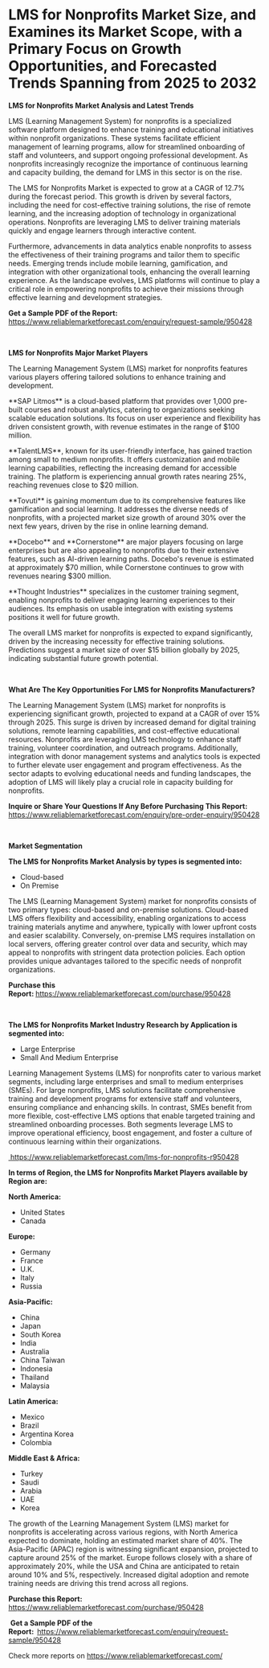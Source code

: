 <p><h1>LMS for Nonprofits Market Size, and Examines its Market Scope, with a Primary Focus on Growth Opportunities, and Forecasted Trends Spanning from 2025 to 2032</h1></p><p><strong>LMS for Nonprofits Market Analysis and Latest Trends</strong></p>
<p><p>LMS (Learning Management System) for nonprofits is a specialized software platform designed to enhance training and educational initiatives within nonprofit organizations. These systems facilitate efficient management of learning programs, allow for streamlined onboarding of staff and volunteers, and support ongoing professional development. As nonprofits increasingly recognize the importance of continuous learning and capacity building, the demand for LMS in this sector is on the rise.</p><p>The LMS for Nonprofits Market is expected to grow at a CAGR of 12.7% during the forecast period. This growth is driven by several factors, including the need for cost-effective training solutions, the rise of remote learning, and the increasing adoption of technology in organizational operations. Nonprofits are leveraging LMS to deliver training materials quickly and engage learners through interactive content. </p><p>Furthermore, advancements in data analytics enable nonprofits to assess the effectiveness of their training programs and tailor them to specific needs. Emerging trends include mobile learning, gamification, and integration with other organizational tools, enhancing the overall learning experience. As the landscape evolves, LMS platforms will continue to play a critical role in empowering nonprofits to achieve their missions through effective learning and development strategies.</p></p>
<p><strong>Get a Sample PDF of the Report:&nbsp;</strong> <a href="https://www.reliablemarketforecast.com/enquiry/request-sample/950428?utm_campaign=3050&utm_medium=2&utm_source=Github&utm_content=ia&utm_term=06032025&utm_id=lms-for-nonprofits">https://www.reliablemarketforecast.com/enquiry/request-sample/950428</a></p>
<p>&nbsp;</p>
<p><strong>LMS for Nonprofits Major Market Players</strong></p>
<p><p>The Learning Management System (LMS) market for nonprofits features various players offering tailored solutions to enhance training and development. </p><p>**SAP Litmos** is a cloud-based platform that provides over 1,000 pre-built courses and robust analytics, catering to organizations seeking scalable education solutions. Its focus on user experience and flexibility has driven consistent growth, with revenue estimates in the range of $100 million.</p><p>**TalentLMS**, known for its user-friendly interface, has gained traction among small to medium nonprofits. It offers customization and mobile learning capabilities, reflecting the increasing demand for accessible training. The platform is experiencing annual growth rates nearing 25%, reaching revenues close to $20 million.</p><p>**Tovuti** is gaining momentum due to its comprehensive features like gamification and social learning. It addresses the diverse needs of nonprofits, with a projected market size growth of around 30% over the next few years, driven by the rise in online learning demand.</p><p>**Docebo** and **Cornerstone** are major players focusing on large enterprises but are also appealing to nonprofits due to their extensive features, such as AI-driven learning paths. Docebo's revenue is estimated at approximately $70 million, while Cornerstone continues to grow with revenues nearing $300 million.</p><p>**Thought Industries** specializes in the customer training segment, enabling nonprofits to deliver engaging learning experiences to their audiences. Its emphasis on usable integration with existing systems positions it well for future growth.</p><p>The overall LMS market for nonprofits is expected to expand significantly, driven by the increasing necessity for effective training solutions. Predictions suggest a market size of over $15 billion globally by 2025, indicating substantial future growth potential.</p></p>
<p>&nbsp;</p>
<p><strong>What Are The Key Opportunities For LMS for Nonprofits Manufacturers?</strong></p>
<p><p>The Learning Management System (LMS) market for nonprofits is experiencing significant growth, projected to expand at a CAGR of over 15% through 2025. This surge is driven by increased demand for digital training solutions, remote learning capabilities, and cost-effective educational resources. Nonprofits are leveraging LMS technology to enhance staff training, volunteer coordination, and outreach programs. Additionally, integration with donor management systems and analytics tools is expected to further elevate user engagement and program effectiveness. As the sector adapts to evolving educational needs and funding landscapes, the adoption of LMS will likely play a crucial role in capacity building for nonprofits.</p></p>
<p><strong>Inquire or Share Your Questions If Any Before Purchasing This Report:</strong> <a href="https://www.reliablemarketforecast.com/enquiry/pre-order-enquiry/950428?utm_campaign=3050&utm_medium=2&utm_source=Github&utm_content=ia&utm_term=06032025&utm_id=lms-for-nonprofits">https://www.reliablemarketforecast.com/enquiry/pre-order-enquiry/950428</a></p>
<p>&nbsp;</p>
<p><strong>Market Segmentation</strong></p>
<p><strong>The LMS for Nonprofits Market Analysis by types is segmented into:</strong></p>
<p><ul><li>Cloud-based</li><li>On Premise</li></ul></p>
<p><p>The LMS (Learning Management System) market for nonprofits consists of two primary types: cloud-based and on-premise solutions. Cloud-based LMS offers flexibility and accessibility, enabling organizations to access training materials anytime and anywhere, typically with lower upfront costs and easier scalability. Conversely, on-premise LMS requires installation on local servers, offering greater control over data and security, which may appeal to nonprofits with stringent data protection policies. Each option provides unique advantages tailored to the specific needs of nonprofit organizations.</p></p>
<p><strong>Purchase this Report:&nbsp;</strong><a href="https://www.reliablemarketforecast.com/purchase/950428?utm_campaign=3050&utm_medium=2&utm_source=Github&utm_content=ia&utm_term=06032025&utm_id=lms-for-nonprofits">https://www.reliablemarketforecast.com/purchase/950428</a></p>
<p>&nbsp;</p>
<p><strong>The LMS for Nonprofits Market Industry Research by Application is segmented into:</strong></p>
<p><ul><li>Large Enterprise</li><li>Small And Medium Enterprise</li></ul></p>
<p><p>Learning Management Systems (LMS) for nonprofits cater to various market segments, including large enterprises and small to medium enterprises (SMEs). For large nonprofits, LMS solutions facilitate comprehensive training and development programs for extensive staff and volunteers, ensuring compliance and enhancing skills. In contrast, SMEs benefit from more flexible, cost-effective LMS options that enable targeted training and streamlined onboarding processes. Both segments leverage LMS to improve operational efficiency, boost engagement, and foster a culture of continuous learning within their organizations.</p></p>
<p><a href="https://www.reliablemarketforecast.com/lms-for-nonprofits-r950428?utm_campaign=3050&utm_medium=2&utm_source=Github&utm_content=ia&utm_term=06032025&utm_id=lms-for-nonprofits">&nbsp;https://www.reliablemarketforecast.com/lms-for-nonprofits-r950428</a></p>
<p><strong>In terms of Region, the LMS for Nonprofits Market Players available by Region are:</strong></p>
<p>
    <p> <strong> North America: </strong>
        <ul>
            <li>United States</li>
            <li>Canada</li>
        </ul>
        </p> 
    <p> <strong> Europe: </strong>
        <ul>
            <li>Germany</li>
            <li>France</li>
            <li>U.K.</li>
            <li>Italy</li>
            <li>Russia</li>
        </ul>
        </p> 
    <p> <strong> Asia-Pacific: </strong>
        <ul>
            <li>China</li>
            <li>Japan</li>
            <li>South Korea</li>
            <li>India</li>
            <li>Australia</li>
            <li>China Taiwan</li>
            <li>Indonesia</li>
            <li>Thailand</li>
            <li>Malaysia</li>
        </ul>
        </p> 
    <p> <strong> Latin America: </strong>
        <ul>
            <li>Mexico</li>
            <li>Brazil</li>
            <li>Argentina Korea</li>
            <li>Colombia</li>
        </ul>
        </p> 
    <p> <strong> Middle East & Africa: </strong>
        <ul>
            <li>Turkey</li>
            <li>Saudi</li>
            <li>Arabia</li>
            <li>UAE</li>
            <li>Korea</li>
        </ul>
    </p>
    </p>
<p><p>The growth of the Learning Management System (LMS) market for nonprofits is accelerating across various regions, with North America expected to dominate, holding an estimated market share of 40%. The Asia-Pacific (APAC) region is witnessing significant expansion, projected to capture around 25% of the market. Europe follows closely with a share of approximately 20%, while the USA and China are anticipated to retain around 10% and 5%, respectively. Increased digital adoption and remote training needs are driving this trend across all regions.</p></p>
<p><strong>Purchase this Report: </strong><a href="https://www.reliablemarketforecast.com/purchase/950428?utm_campaign=3050&utm_medium=2&utm_source=Github&utm_content=ia&utm_term=06032025&utm_id=lms-for-nonprofits">https://www.reliablemarketforecast.com/purchase/950428</a></p>
<p>&nbsp;<strong>Get a Sample PDF of the Report:&nbsp;&nbsp;</strong><a href="https://www.reliablemarketforecast.com/enquiry/request-sample/950428?utm_campaign=3050&utm_medium=2&utm_source=Github&utm_content=ia&utm_term=06032025&utm_id=lms-for-nonprofits">https://www.reliablemarketforecast.com/enquiry/request-sample/950428</a></p>
<p><strong></strong></p>
<p>Check more reports on <a href="https://www.reliablemarketforecast.com/?utm_campaign=3050&utm_medium=2&utm_source=Github&utm_content=ia&utm_term=06032025&utm_id=lms-for-nonprofits">https://www.reliablemarketforecast.com/</a></p>